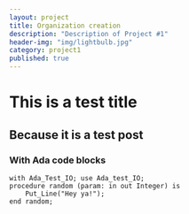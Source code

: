 ```yaml
---
layout: project
title: Organization creation
description: "Description of Project #1"
header-img: "img/lightbulb.jpg"
category: project1
published: true
---
```


# This is a test title
## Because it is a test post
### With Ada code blocks
```
with Ada_Test_IO; use Ada_test_IO;
procedure random (param: in out Integer) is
	Put_Line("Hey ya!");
end random;
```

